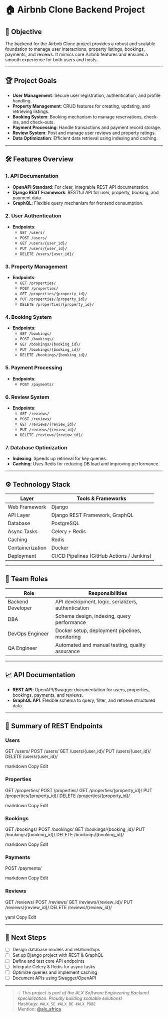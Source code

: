 # 🏠 Airbnb Clone Backend Project

## 🚀 Objective

The backend for the Airbnb Clone project provides a robust and scalable foundation to manage user interactions, property listings, bookings, payments, and reviews. It mimics core Airbnb features and ensures a smooth experience for both users and hosts.

---

## 🏆 Project Goals

- **User Management**: Secure user registration, authentication, and profile handling.
- **Property Management**: CRUD features for creating, updating, and retrieving listings.
- **Booking System**: Booking mechanism to manage reservations, check-ins, and check-outs.
- **Payment Processing**: Handle transactions and payment record storage.
- **Review System**: Post and manage user reviews and property ratings.
- **Data Optimization**: Efficient data retrieval using indexing and caching.

---

## 🛠️ Features Overview

### 1. API Documentation
- **OpenAPI Standard**: For clear, integrable REST API documentation.
- **Django REST Framework**: RESTful API for user, property, booking, and payment data.
- **GraphQL**: Flexible query mechanism for frontend consumption.

### 2. User Authentication
- **Endpoints**:
  - `GET /users/`
  - `POST /users/`
  - `GET /users/{user_id}/`
  - `PUT /users/{user_id}/`
  - `DELETE /users/{user_id}/`

### 3. Property Management
- **Endpoints**:
  - `GET /properties/`
  - `POST /properties/`
  - `GET /properties/{property_id}/`
  - `PUT /properties/{property_id}/`
  - `DELETE /properties/{property_id}/`

### 4. Booking System
- **Endpoints**:
  - `GET /bookings/`
  - `POST /bookings/`
  - `GET /bookings/{booking_id}/`
  - `PUT /bookings/{booking_id}/`
  - `DELETE /bookings/{booking_id}/`

### 5. Payment Processing
- **Endpoints**:
  - `POST /payments/`

### 6. Review System
- **Endpoints**:
  - `GET /reviews/`
  - `POST /reviews/`
  - `GET /reviews/{review_id}/`
  - `PUT /reviews/{review_id}/`
  - `DELETE /reviews/{review_id}/`

### 7. Database Optimization
- **Indexing**: Speeds up retrieval for key queries.
- **Caching**: Uses Redis for reducing DB load and improving performance.

---

## ⚙️ Technology Stack

| Layer             | Tools & Frameworks                          |
|------------------|----------------------------------------------|
| Web Framework     | Django                                      |
| API Layer         | Django REST Framework, GraphQL              |
| Database          | PostgreSQL                                  |
| Async Tasks       | Celery + Redis                              |
| Caching           | Redis                                       |
| Containerization  | Docker                                      |
| Deployment        | CI/CD Pipelines (GitHub Actions / Jenkins)  |

---

## 👥 Team Roles

| Role              | Responsibilities                                          |
|-------------------|-----------------------------------------------------------|
| Backend Developer | API development, logic, serializers, authentication       |
| DBA               | Schema design, indexing, query performance                |
| DevOps Engineer   | Docker setup, deployment pipelines, monitoring            |
| QA Engineer       | Automated and manual testing, quality assurance           |

---

## 📈 API Documentation

- **REST API**: OpenAPI/Swagger documentation for users, properties, bookings, payments, and reviews.
- **GraphQL API**: Flexible schema to query, filter, and retrieve structured data.

---

## 📌 Summary of REST Endpoints

### **Users**
GET /users/
POST /users/
GET /users/{user_id}/
PUT /users/{user_id}/
DELETE /users/{user_id}/

markdown
Copy
Edit

### **Properties**
GET /properties/
POST /properties/
GET /properties/{property_id}/
PUT /properties/{property_id}/
DELETE /properties/{property_id}/

markdown
Copy
Edit

### **Bookings**
GET /bookings/
POST /bookings/
GET /bookings/{booking_id}/
PUT /bookings/{booking_id}/
DELETE /bookings/{booking_id}/

markdown
Copy
Edit

### **Payments**
POST /payments/

markdown
Copy
Edit

### **Reviews**
GET /reviews/
POST /reviews/
GET /reviews/{review_id}/
PUT /reviews/{review_id}/
DELETE /reviews/{review_id}/

yaml
Copy
Edit

---

## 📌 Next Steps

- [ ] Design database models and relationships
- [ ] Set up Django project with REST & GraphQL
- [ ] Define and test core API endpoints
- [ ] Integrate Celery & Redis for async tasks
- [ ] Optimize queries and implement caching
- [ ] Document APIs using Swagger/OpenAPI

---

> 💡 _This project is part of the ALX Software Engineering Backend specialization. Proudly building scalable solutions!_  
> Hashtags: `#ALX_SE #ALX_BE #ALX_PDBE`  
> Mention: [@alx_africa](https://twitter.com/alx_africa)

